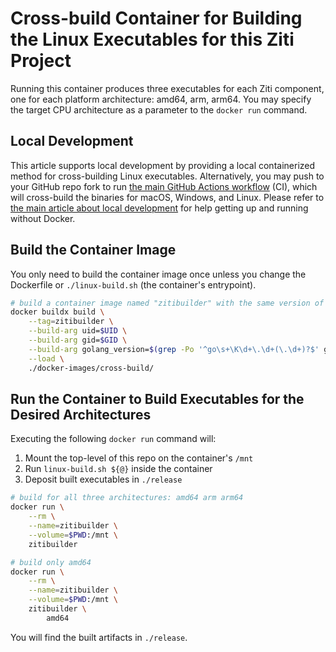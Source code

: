 
# Cross-build Container for Building the Linux Executables for this Ziti Project

Running this container produces three executables for each Ziti component, one for each platform architecture: amd64, arm, arm64. You may specify the target CPU architecture as a parameter to the `docker run` command.

## Local Development

This article supports local development by providing a local containerized method for cross-building Linux executables. Alternatively, you may push to your GitHub repo fork to run [the main GitHub Actions workflow](../../.github/workflows/main.yml) (CI), which will cross-build the binaries for macOS, Windows, and Linux. Please refer to [the main article about local development](../../doc/002-local-dev.md) for help getting up and running without Docker.

## Build the Container Image

You only need to build the container image once unless you change the Dockerfile or `./linux-build.sh` (the container's entrypoint).

```bash
# build a container image named "zitibuilder" with the same version of Go that's declared in go.mod
docker buildx build \
    --tag=zitibuilder \
    --build-arg uid=$UID \
    --build-arg gid=$GID \
    --build-arg golang_version=$(grep -Po '^go\s+\K\d+\.\d+(\.\d+)?$' go.mod) \
    --load \
    ./docker-images/cross-build/
```

## Run the Container to Build Executables for the Desired Architectures

Executing the following `docker run` command will:

1. Mount the top-level of this repo on the container's `/mnt`
2. Run `linux-build.sh ${@}` inside the container
3. Deposit built executables in `./release`

```bash
# build for all three architectures: amd64 arm arm64
docker run \
    --rm \
    --name=zitibuilder \
    --volume=$PWD:/mnt \
    zitibuilder

# build only amd64 
docker run \
    --rm \
    --name=zitibuilder \
    --volume=$PWD:/mnt \
    zitibuilder \
        amd64
```

You will find the built artifacts in `./release`.
